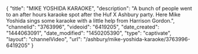 {
    "title": "MIKE YOSHIDA KARAOKE",
    "description": "A bunch of people went to an after hours karaoke spot after the Huf X Ashbury party. Here Mike Yoshida sings some karaoke with a little help from Harrison Gordon.",
    "channelid": "3763996",
    "videoid": "6419205",
    "date_created": "1444063091",
    "date_modified": "1450205390",
    "type": "captivate",
    "layout": "channelVideo",
    "url": "\/ashbury\/mike-yoshida-karaoke\/3763996-6419205"
}